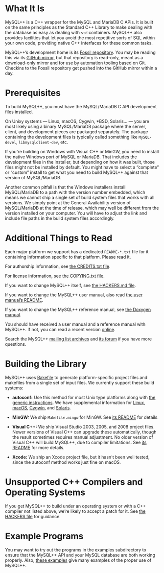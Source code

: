 # What It Is

MySQL++ is a C++ wrapper for the MySQL and MariaDB C APIs.  It is built
on the same principles as the Standard C++ Library to make dealing with
the database as easy as dealing with `std` containers. MySQL++ also
provides facilities that let you avoid the most repetitive sorts of SQL
within your own code, providing native C++ interfaces for these common
tasks.

MySQL++’s development home is its [Fossil repository][home]. You may be
reading this via its [GitHub mirror][ghm], but that repository is
read-only, meant as a download-only mirror and for use by automation
tooling based on Git. Checkins to the Fossil repository get pushed
into the GitHub mirror within a day.

[ghm]:  https://github.com/tangentsoft/mysqlpp
[home]: https://tangentsoft.com/mysqlpp/


# Prerequisites

To build MySQL++, you must have the MySQL/MariaDB C API development
files installed.

On Unixy systems — Linux, macOS, Cygwin, \*BSD, Solaris... — you are
most likely using a binary MySQL/MariaDB package where the server,
client, and development pieces are packaged separately.  The package
containing the development files is typically called something like
`MySQL-devel`, `libmysqlclient-dev`, etc.

If you're building on Windows with Visual C++ or MinGW, you need to
install the native Windows port of MySQL or MariaDB.  That includes the
development files in the installer, but depending on how it was built,
those files might not be installed by default.  You might have to select
a “complete” or “custom” install to get what you need to build MySQL++
against that version of MySQL/MariaDB.

Another common pitfall is that the Windows installers install
MySQL/MariaDB to a path with the version number embedded, which means we
cannot ship a single set of build system files that works with all
versions. We simply point at the General Availability version of
MySQL/MariaDB at the time of release, which may well be different from
the version installed on your computer.  You will have to adjust the
link and include file paths in the build system files accordingly.


# Additional Things to Read

Each major platform we support has a dedicated `README-*.txt`
file for it containing information specific to that platform.
Please read it.

For authorship information, see [the CREDITS.txt file][f1].

For license information, see [the COPYING.txt file][f2].

If you want to change MySQL++ itself, see [the HACKERS.md file][f3].

If you want to change the MySQL++ user manual, also read
[the user manual’s README][umr].

If you want to change the MySQL++ reference manual, see
[the Doxygen manual][dgm].

You should have received a user manual and a reference manual with
MySQL++. If not, you can read a recent version [online][docs].

Search the MySQL++ [mailing list archives][ml] and [its forum][for] if
you have more questions.


[dgm]:  https://www.doxygen.nl/manual/
[docs]: https://tangentsoft.com/mysqlpp/doc/
[f1]:   https://tangentsoft.com/mysqlpp/doc/trunk/CREDITS.txt
[f2]:   https://tangentsoft.com/mysqlpp/doc/trunk/COPYING.txt
[f3]:   https://tangentsoft.com/mysqlpp/doc/trunk/HACKERS.md
[for]:  https://tangentsoft.com/mysqlpp/froum/
[ml]:   http://lists.mysql.com/plusplus/
[umr]:  https://tangentsoft.com/mysqlpp/doc/trunk/doc/userman/README.md


# Building the Library

MySQL++ uses [Bakefile](http://bakefile.org/) to generate
platform-specific project files and makefiles from a single set
of input files.  We currently support these build systems:

*   **autoconf:** Use this method for most Unix type platforms along
    with [the generic instructions][unix].  We have supplemental
    information for [Linux][linux], [macOS][macos], [Cygwin][cyg], and
    [Solaris][sol].

*   **MinGW:** We ship `Makefile.mingw` for MinGW. See
    [its README][mingw] for details.

*   **Visual C++:** We ship Visual Studio 2003, 2005, and 2008 project
    files. Newer versions of Visual C++ can upgrade these automatically,
    though the result sometimes requires manual adjustment. No older
    version of Visual C++ will build MySQL++, due to compiler
    limitations.  See [its README][vcpp] for more details.

*   **Xcode:** We ship an Xcode project file, but it hasn't been well
    tested, since the autoconf method works just fine on macOS.

[cyg]:   https://tangentsoft.com/mysqlpp/doc/trunk/README-Cygwin.txt
[linux]: https://tangentsoft.com/mysqlpp/doc/trunk/README-Linux.txt
[macos]: https://tangentsoft.com/mysqlpp/doc/trunk/README-Mac-OS-X.txt
[mingw]: https://tangentsoft.com/mysqlpp/doc/trunk/README-MinGW.txt
[sol]:   https://tangentsoft.com/mysqlpp/doc/trunk/README-Solaris.txt
[unix]:  https://tangentsoft.com/mysqlpp/doc/trunk/README-Unix.txt
[vcpp]:  https://tangentsoft.com/mysqlpp/doc/trunk/README-Visual-C%2B%2B.txt



# Unsupported C++ Compilers and Operating Systems

If you get MySQL++ to build under an operating system or with a C++
compiler not listed above, we’re likely to accept a patch for it.  See
[the HACKERS file][f3] for guidance.


# Example Programs

You may want to try out the programs in the examples subdirectory
to ensure that the MySQL++ API and your MySQL database are both
working properly.  Also, [these examples][exr] give many examples of
the proper use of MySQL++.

[exr]: /doc/trunk/README-examples.txt
